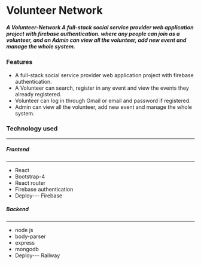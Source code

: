 # Volunteer Network

##### A Volunteer-Network A full-stack social service provider web application project with firebase authentication. where any people can join as a volunteer, and an Admin can view all the volunteer, add new event and manage the whole system.

### Features
* A full-stack social service provider web application project with firebase authentication.
* A Volunteer can search, register in any event and view the events they already registered.
* Volunteer can log in through Gmail or email and password if registered.
* Admin can view all the volunteer, add new event and manage the whole system.

### Technology used
--------------------
##### Frontend
-------------
* React
* Bootstrap-4
* React router
* Firebase authentication
* Deploy--- Firebase
##### Backend
------------
* node js
* body-parser
* express
* mongodb
* Deploy--- Railway